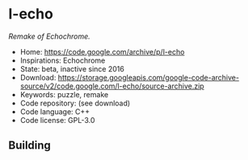 # l-echo

_Remake of Echochrome._

- Home: https://code.google.com/archive/p/l-echo
- Inspirations: Echochrome
- State: beta, inactive since 2016
- Download: https://storage.googleapis.com/google-code-archive-source/v2/code.google.com/l-echo/source-archive.zip
- Keywords: puzzle, remake
- Code repository: (see download)
- Code language: C++
- Code license: GPL-3.0

## Building
